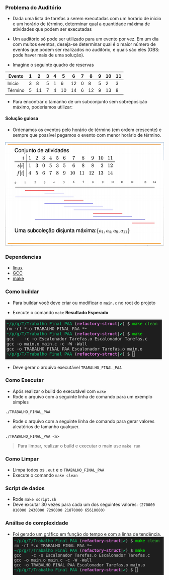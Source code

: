 ### Problema do Auditório

- Dada uma lista de tarefas a serem executadas com um horário de início e um horário de término, determinar qual a quantidade máxima de atividades que podem ser executadas
- Um auditório só pode ser utilizado para um evento por vez. Em um dia com muitos eventos, deseja-se determinar qual é o maior número de eventos que podem ser realizados no auditório, e quais são eles (OBS: pode haver mais de uma solução).

- Imagine o seguinte quadro de reservas

| Evento  | 1 | 2  | 3 | 4 | 5  | 6  | 7 | 8  | 9 | 10 | 11 |
|---------|---|----|---|---|----|----|---|----|---|----|----|
| Inicio  | 3 | 8  | 5 | 1 | 6  | 12 | 0 | 8  | 5 | 2  | 3  |
| Término | 5 | 11 | 7 | 4 | 10 | 14 | 6 | 12 | 9 | 13 | 8  |

- Para encontrar o tamanho de um subconjunto sem sobreposição máximo, poderiamos utilizar:

#### Solução gulosa
- Ordenamos os eventos pelo horário de término (em ordem crescente) e sempre que possível pegamos o evento com menor horário de término.

![](./assets/subcolecao.png)


### Dependencias
- [linux](https://www.linux.org/pages/download/)
- [GCC](https://gcc.gnu.org/install/index.html)
- [make](https://www.unixmen.com/install-ubuntu-make-on-ubuntu-15-04/)

### Como buildar
- Para buildar você deve criar ou modificar o `main.c` no root do projeto

- Execute o comando `make`
__Resultado Esperado__

![](./assets/make.png)

- Deve gerar o arquivo executável `TRABALHO_FINAL_PAA`

### Como Executar
- Após realizar o build do executável com `make`
- Rode o arquivo com a seguinte linha de comando para um exemplo simples
```shell
./TRABALHO_FINAL_PAA
```
- Rode o arquivo com a seguinte linha de comando para gerar valores aleatórios de tamanho qualquer. 
```shell
./TRABALHO_FINAL_PAA <n>
```
> Para limpar, realizar o build e executar o main use `make run`

### Como Limpar
- Limpa todos os `.out` e o `TRABALHO_FINAL_PAA`
- Execute o comando `make clean`

### Script de dados
- Rode `make script.sh`
- Deve excutar 30 vezes para cada um dos seguintes valores: `(270000 810000 2430000 7290000 21870000 65610000)`

### Análise de complexidade
- Foi gerado um gráfico em função do tempo e com a linha de tendência.
![](./assets/make.png)